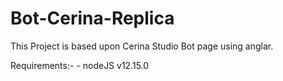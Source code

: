 # Bot-Cerina-Replica

This Project is based upon Cerina Studio Bot page using anglar.

Requirements:-
     - nodeJS v12.15.0
